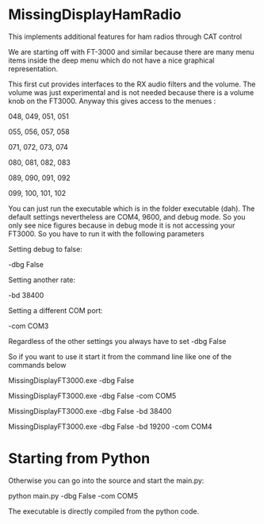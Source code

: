 # MissingDisplayHamRadio
This implements additional features for ham radios through CAT control

We are starting off with FT-3000 and similar because there are many menu items inside the deep 
menu which do not have a nice graphical representation.

This first cut provides interfaces to the RX audio filters and the volume. 
The volume was just experimental and is not needed because there is a volume knob on the FT3000.
Anyway this gives access to the menues :

048, 049, 051, 051

055, 056, 057, 058

071, 072, 073, 074

080, 081, 082, 083

089, 090, 091, 092

099, 100, 101, 102

You can just run the executable which is in the folder executable (dah). 
The default settings nevertheless are COM4, 9600, and debug mode. 
So you only see nice figures because in debug mode it is not accessing your FT3000. 
So you have to run it with the following parameters

Setting debug to false:

-dbg False

Setting another rate:

-bd 38400

Setting a different COM port:

-com COM3

Regardless of the other settings you always have to set -dbg False

So if you want to use it start it from the command line like one of the commands below 

MissingDisplayFT3000.exe -dbg False

MissingDisplayFT3000.exe -dbg False -com COM5

MissingDisplayFT3000.exe -dbg False -bd 38400

MissingDisplayFT3000.exe -dbg False -bd 19200 -com COM4

# Starting from Python
Otherwise you can go into the source and start the main.py:

python main.py -dbg False -com COM5

The executable is directly compiled from the python code. 
















